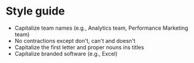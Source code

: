 # Style guide
* Capitalize team names (e.g., Analytics team, Performance Marketing team)
* No contractions except don't, can't and doesn't
* Capitalize the first letter and proper nouns ins titles
* Capitalize branded software (e.g., Excel)
